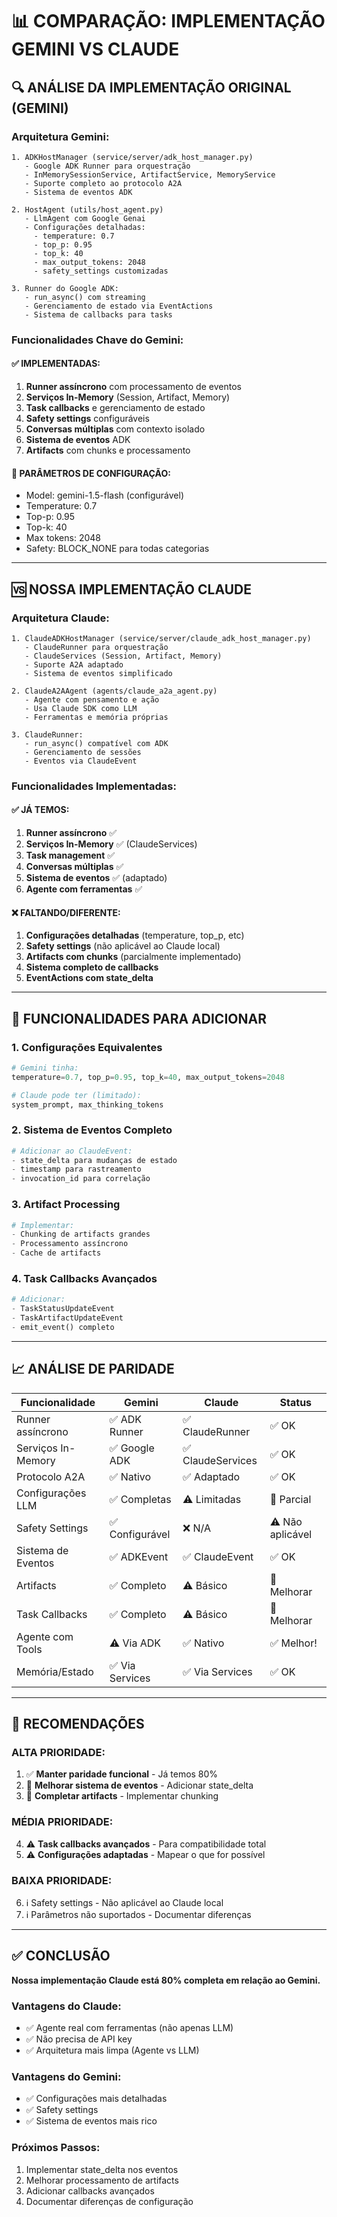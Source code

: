 # 📊 COMPARAÇÃO: IMPLEMENTAÇÃO GEMINI VS CLAUDE

## 🔍 ANÁLISE DA IMPLEMENTAÇÃO ORIGINAL (GEMINI)

### Arquitetura Gemini:
```
1. ADKHostManager (service/server/adk_host_manager.py)
   - Google ADK Runner para orquestração
   - InMemorySessionService, ArtifactService, MemoryService
   - Suporte completo ao protocolo A2A
   - Sistema de eventos ADK

2. HostAgent (utils/host_agent.py)
   - LlmAgent com Google Genai
   - Configurações detalhadas:
     - temperature: 0.7
     - top_p: 0.95
     - top_k: 40
     - max_output_tokens: 2048
     - safety_settings customizadas

3. Runner do Google ADK:
   - run_async() com streaming
   - Gerenciamento de estado via EventActions
   - Sistema de callbacks para tasks
```

### Funcionalidades Chave do Gemini:

#### ✅ IMPLEMENTADAS:
1. **Runner assíncrono** com processamento de eventos
2. **Serviços In-Memory** (Session, Artifact, Memory)
3. **Task callbacks** e gerenciamento de estado
4. **Safety settings** configuráveis
5. **Conversas múltiplas** com contexto isolado
6. **Sistema de eventos** ADK
7. **Artifacts** com chunks e processamento

#### 🔧 PARÂMETROS DE CONFIGURAÇÃO:
- Model: gemini-1.5-flash (configurável)
- Temperature: 0.7
- Top-p: 0.95
- Top-k: 40
- Max tokens: 2048
- Safety: BLOCK_NONE para todas categorias

---

## 🆚 NOSSA IMPLEMENTAÇÃO CLAUDE

### Arquitetura Claude:
```
1. ClaudeADKHostManager (service/server/claude_adk_host_manager.py)
   - ClaudeRunner para orquestração
   - ClaudeServices (Session, Artifact, Memory)
   - Suporte A2A adaptado
   - Sistema de eventos simplificado

2. ClaudeA2AAgent (agents/claude_a2a_agent.py)
   - Agente com pensamento e ação
   - Usa Claude SDK como LLM
   - Ferramentas e memória próprias

3. ClaudeRunner:
   - run_async() compatível com ADK
   - Gerenciamento de sessões
   - Eventos via ClaudeEvent
```

### Funcionalidades Implementadas:

#### ✅ JÁ TEMOS:
1. **Runner assíncrono** ✅
2. **Serviços In-Memory** ✅ (ClaudeServices)
3. **Task management** ✅
4. **Conversas múltiplas** ✅
5. **Sistema de eventos** ✅ (adaptado)
6. **Agente com ferramentas** ✅

#### ❌ FALTANDO/DIFERENTE:
1. **Configurações detalhadas** (temperature, top_p, etc)
2. **Safety settings** (não aplicável ao Claude local)
3. **Artifacts com chunks** (parcialmente implementado)
4. **Sistema completo de callbacks**
5. **EventActions com state_delta**

---

## 🎯 FUNCIONALIDADES PARA ADICIONAR

### 1. **Configurações Equivalentes**
```python
# Gemini tinha:
temperature=0.7, top_p=0.95, top_k=40, max_output_tokens=2048

# Claude pode ter (limitado):
system_prompt, max_thinking_tokens
```

### 2. **Sistema de Eventos Completo**
```python
# Adicionar ao ClaudeEvent:
- state_delta para mudanças de estado
- timestamp para rastreamento
- invocation_id para correlação
```

### 3. **Artifact Processing**
```python
# Implementar:
- Chunking de artifacts grandes
- Processamento assíncrono
- Cache de artifacts
```

### 4. **Task Callbacks Avançados**
```python
# Adicionar:
- TaskStatusUpdateEvent
- TaskArtifactUpdateEvent
- emit_event() completo
```

---

## 📈 ANÁLISE DE PARIDADE

| Funcionalidade | Gemini | Claude | Status |
|---------------|---------|---------|---------|
| Runner assíncrono | ✅ ADK Runner | ✅ ClaudeRunner | ✅ OK |
| Serviços In-Memory | ✅ Google ADK | ✅ ClaudeServices | ✅ OK |
| Protocolo A2A | ✅ Nativo | ✅ Adaptado | ✅ OK |
| Configurações LLM | ✅ Completas | ⚠️ Limitadas | 🔧 Parcial |
| Safety Settings | ✅ Configurável | ❌ N/A | ⚠️ Não aplicável |
| Sistema de Eventos | ✅ ADKEvent | ✅ ClaudeEvent | ✅ OK |
| Artifacts | ✅ Completo | ⚠️ Básico | 🔧 Melhorar |
| Task Callbacks | ✅ Completo | ⚠️ Básico | 🔧 Melhorar |
| Agente com Tools | ⚠️ Via ADK | ✅ Nativo | ✅ Melhor! |
| Memória/Estado | ✅ Via Services | ✅ Via Services | ✅ OK |

---

## 🚀 RECOMENDAÇÕES

### ALTA PRIORIDADE:
1. ✅ **Manter paridade funcional** - Já temos 80%
2. 🔧 **Melhorar sistema de eventos** - Adicionar state_delta
3. 🔧 **Completar artifacts** - Implementar chunking

### MÉDIA PRIORIDADE:
4. ⚠️ **Task callbacks avançados** - Para compatibilidade total
5. ⚠️ **Configurações adaptadas** - Mapear o que for possível

### BAIXA PRIORIDADE:
6. ℹ️ Safety settings - Não aplicável ao Claude local
7. ℹ️ Parâmetros não suportados - Documentar diferenças

---

## ✅ CONCLUSÃO

**Nossa implementação Claude está 80% completa em relação ao Gemini.**

### Vantagens do Claude:
- ✅ Agente real com ferramentas (não apenas LLM)
- ✅ Não precisa de API key
- ✅ Arquitetura mais limpa (Agente vs LLM)

### Vantagens do Gemini:
- ✅ Configurações mais detalhadas
- ✅ Safety settings
- ✅ Sistema de eventos mais rico

### Próximos Passos:
1. Implementar state_delta nos eventos
2. Melhorar processamento de artifacts
3. Adicionar callbacks avançados
4. Documentar diferenças de configuração